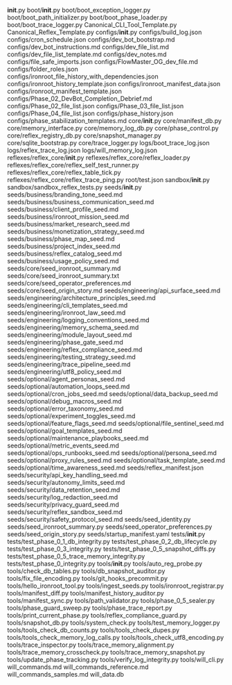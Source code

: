 __init__.py
boot/__init__.py
boot/boot_exception_logger.py
boot/boot_path_initializer.py
boot/boot_phase_loader.py
boot/boot_trace_logger.py
Canonical_CLI_Tool_Template.py
Canonical_Reflex_Template.py
configs/__init__.py
configs/build_log.json
configs/cron_schedule.json
configs/dev_bot_bootstrap.md
configs/dev_bot_instructions.md
configs/dev_file_list.md
configs/dev_file_list_template.md
configs/dev_notes.md
configs/file_safe_imports.json
configs/FlowMaster_OG_dev_file.md
configs/folder_roles.json
configs/ironroot_file_history_with_dependencies.json
configs/ironroot_history_template.json
configs/ironroot_manifest_data.json
configs/ironroot_manifest_template.json
configs/Phase_02_DevBot_Completion_Debrief.md
configs/Phase_02_file_list.json
configs/Phase_03_file_list.json
configs/Phase_04_file_list.json
configs/phase_history.json
configs/phase_stabilization_templates.md
core/__init__.py
core/manifest_db.py
core/memory_interface.py
core/memory_log_db.py
core/phase_control.py
core/reflex_registry_db.py
core/snapshot_manager.py
core/sqlite_bootstrap.py
core/trace_logger.py
logs/boot_trace_log.json
logs/reflex_trace_log.json
logs/will_memory_log.json
reflexes/reflex_core/__init__.py
reflexes/reflex_core/reflex_loader.py
reflexes/reflex_core/reflex_self_test_runner.py
reflexes/reflex_core/reflex_table_tick.py
reflexes/reflex_core/reflex_trace_ping.py
root/test.json
sandbox/__init__.py
sandbox/sandbox_reflex_tests.py
seeds/__init__.py
seeds/business/branding_tone_seed.md
seeds/business/business_communication_seed.md
seeds/business/client_profile_seed.md
seeds/business/ironroot_mission_seed.md
seeds/business/market_research_seed.md
seeds/business/monetization_strategy_seed.md
seeds/business/phase_map_seed.md
seeds/business/project_index_seed.md
seeds/business/reflex_catalog_seed.md
seeds/business/usage_policy_seed.md
seeds/core/seed_ironroot_summary.md
seeds/core/seed_ironroot_summary.txt
seeds/core/seed_operator_preferences.md
seeds/core/seed_origin_story.md
seeds/engineering/api_surface_seed.md
seeds/engineering/architecture_principles_seed.md
seeds/engineering/cli_templates_seed.md
seeds/engineering/ironroot_law_seed.md
seeds/engineering/logging_conventions_seed.md
seeds/engineering/memory_schema_seed.md
seeds/engineering/module_layout_seed.md
seeds/engineering/phase_gate_seed.md
seeds/engineering/reflex_compliance_seed.md
seeds/engineering/testing_strategy_seed.md
seeds/engineering/trace_pipeline_seed.md
seeds/engineering/utf8_policy_seed.md
seeds/optional/agent_personas_seed.md
seeds/optional/automation_loops_seed.md
seeds/optional/cron_jobs_seed.md
seeds/optional/data_backup_seed.md
seeds/optional/debug_macros_seed.md
seeds/optional/error_taxonomy_seed.md
seeds/optional/experiment_toggles_seed.md
seeds/optional/feature_flags_seed.md
seeds/optional/file_sentinel_seed.md
seeds/optional/goal_templates_seed.md
seeds/optional/maintenance_playbooks_seed.md
seeds/optional/metric_events_seed.md
seeds/optional/ops_runbooks_seed.md
seeds/optional/persona_seed.md
seeds/optional/proxy_rules_seed.md
seeds/optional/task_template_seed.md
seeds/optional/time_awareness_seed.md
seeds/reflex_manifest.json
seeds/security/api_key_handling_seed.md
seeds/security/autonomy_limits_seed.md
seeds/security/data_retention_seed.md
seeds/security/log_redaction_seed.md
seeds/security/privacy_guard_seed.md
seeds/security/reflex_sandbox_seed.md
seeds/security/safety_protocol_seed.md
seeds/seed_identity.py
seeds/seed_ironroot_summary.py
seeds/seed_operator_preferences.py
seeds/seed_origin_story.py
seeds/startup_manifest.yaml
tests/__init__.py
tests/test_phase_0_1_db_integrity.py
tests/test_phase_0_2_db_lifecycle.py
tests/test_phase_0_3_integrity.py
tests/test_phase_0_5_snapshot_diffs.py
tests/test_phase_0_5_trace_memory_integrity.py
tests/test_phase_0_integrity.py
tools/__init__.py
tools/auto_reg_probe.py
tools/check_db_tables.py
tools/db_snapshot_auditor.py
tools/fix_file_encoding.py
tools/git_hooks_precommit.py
tools/hello_ironroot_tool.py
tools/ingest_seeds.py
tools/ironroot_registrar.py
tools/manifest_diff.py
tools/manifest_history_auditor.py
tools/manifest_sync.py
tools/path_validator.py
tools/phase_0_5_sealer.py
tools/phase_guard_sweep.py
tools/phase_trace_report.py
tools/print_current_phase.py
tools/reflex_compliance_guard.py
tools/snapshot_db.py
tools/system_check.py
tools/test_memory_logger.py
tools/tools_check_db_counts.py
tools/tools_check_dupes.py
tools/tools_check_memory_log_calls.py
tools/tools_check_utf8_encoding.py
tools/trace_inspector.py
tools/trace_memory_alignment.py
tools/trace_memory_crosscheck.py
tools/trace_memory_snapshot.py
tools/update_phase_tracking.py
tools/verify_log_integrity.py
tools/will_cli.py
will_commands.md
will_commands_reference.md
will_commands_samples.md
will_data.db
